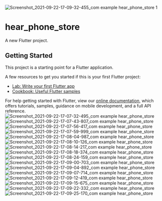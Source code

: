 ![Screenshot_2021-09-22-17-09-32-455_com example hear_phone_store 1](https://user-images.githubusercontent.com/79872283/134337399-d4deacae-043e-450b-80ba-f3560fda5bb9.jpg)
# hear_phone_store

A new Flutter project.

## Getting Started

This project is a starting point for a Flutter application.

A few resources to get you started if this is your first Flutter project:

- [Lab: Write your first Flutter app](https://flutter.dev/docs/get-started/codelab)
- [Cookbook: Useful Flutter samples](https://flutter.dev/docs/cookbook)

For help getting started with Flutter, view our
[online documentation](https://flutter.dev/docs), which offers tutorials,
samples, guidance on mobile development, and a full API reference.
![Screenshot_2021-09-22-17-07-32-495_com example hear_phone_store](https://user-images.githubusercontent.com/79872283/134337603-e35c83cb-3662-4818-b818-8a2fbe0648dd.jpg)
![Screenshot_2021-09-22-17-07-43-807_com example hear_phone_store](https://user-images.githubusercontent.com/79872283/134337610-aa3d2bdd-141a-4724-94bf-a49d1595b213.jpg)
![Screenshot_2021-09-22-17-07-56-417_com example hear_phone_store](https://user-images.githubusercontent.com/79872283/134337612-e653a600-f8a5-4da2-864f-82fa08477c78.jpg)
![Screenshot_2021-09-22-17-07-59-999_com example hear_phone_store](https://user-images.githubusercontent.com/79872283/134337615-d90c3dd9-cb8f-46e8-bee6-19a09fc9f443.jpg)
![Screenshot_2021-09-22-17-08-04-987_com example hear_phone_store](https://user-images.githubusercontent.com/79872283/134337619-a44411cf-cce4-47ec-aeb6-d72f1f230189.jpg)
![Screenshot_2021-09-22-17-08-10-126_com example hear_phone_store](https://user-images.githubusercontent.com/79872283/134337622-32226f4c-afd9-40f6-a420-e905825c282e.jpg)
![Screenshot_2021-09-22-17-08-14-217_com example hear_phone_store](https://user-images.githubusercontent.com/79872283/134337626-4fc5bae8-93b9-49c7-a2fc-715ca1a19939.jpg)
![Screenshot_2021-09-22-17-08-18-374_com example hear_phone_store](https://user-images.githubusercontent.com/79872283/134337631-49c0ace4-533d-4dd9-898b-1c49566b5781.jpg)
![Screenshot_2021-09-22-17-08-24-159_com example hear_phone_store](https://user-images.githubusercontent.com/79872283/134337644-30fe292f-fe4c-4a02-95f3-ae3f44f627ed.jpg)
![Screenshot_2021-09-22-17-09-00-703_com example hear_phone_store](https://user-images.githubusercontent.com/79872283/134337651-3d219c98-8ab7-4fad-b10c-588df6e2b7de.jpg)
![Screenshot_2021-09-22-17-09-04-892_com example hear_phone_store](https://user-images.githubusercontent.com/79872283/134337654-58a7b556-09c6-440f-ae28-0e929ffead22.jpg)
![Screenshot_2021-09-22-17-09-07-714_com example hear_phone_store](https://user-images.githubusercontent.com/79872283/134337663-13bd0494-2b55-476b-bb56-8224ce85d827.jpg)
![Screenshot_2021-09-22-17-09-12-419_com example hear_phone_store](https://user-images.githubusercontent.com/79872283/134337676-dab69cb6-d3a0-4954-b42a-8753decd593e.jpg)
![Screenshot_2021-09-22-17-09-15-675_com example hear_phone_store](https://user-images.githubusercontent.com/79872283/134337688-cdf260e0-01e7-4f1f-a1b6-8f73723bc930.jpg)
![Screenshot_2021-09-22-17-09-22-332_com example hear_phone_store](https://user-images.githubusercontent.com/79872283/134337702-4d855956-2129-435d-a633-fa4db1e7e69b.jpg)
![Screenshot_2021-09-22-17-09-25-170_com example hear_phone_store](https://user-images.githubusercontent.com/79872283/134337715-841e421f-57a2-478a-acf0-a5674c78c388.jpg)
